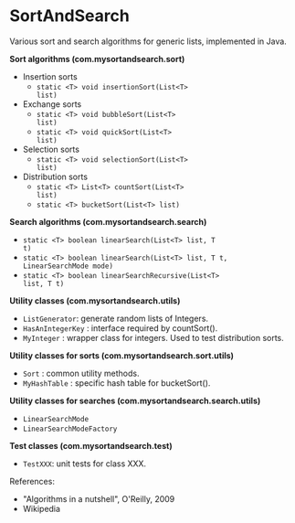 # SortAndSearch

Various sort and search algorithms for generic lists, implemented in Java.

<b>Sort algorithms (com.mysortandsearch.sort)</b>
- Insertion sorts
  * <code>static \<T> void insertionSort(List\<T> list)</code>
- Exchange sorts
  * <code>static \<T> void bubbleSort(List\<T> list)</code>
  * <code>static \<T> void quickSort(List\<T> list)</code>
- Selection sorts
  * <code>static \<T> void selectionSort(List\<T> list)</code>
- Distribution sorts
  * <code>static \<T> List\<T> countSort(List\<T> list)</code>
  * <code>static \<T> bucketSort(List\<T> list)</code>

<b>Search algorithms (com.mysortandsearch.search)</b>
- <code>static \<T> boolean linearSearch(List\<T> list, T t)</code>
- <code>static \<T> boolean linearSearch(List\<T> list, T t, LinearSearchMode mode)</code>
- <code>static \<T> boolean linearSearchRecursive(List\<T> list, T t)</code>

<b>Utility classes (com.mysortandsearch.utils)</b>
- <code>ListGenerator</code>: generate random lists of Integers.
- <code>HasAnIntegerKey</code> : interface required by countSort().
- <code>MyInteger</code> : wrapper class for integers. Used to test distribution sorts.

<b>Utility classes for sorts (com.mysortandsearch.sort.utils)</b>
- <code>Sort</code> : common utility methods.
- <code>MyHashTable</code> : specific hash table for bucketSort().

<b>Utility classes for searches (com.mysortandsearch.search.utils)</b>
- <code>LinearSearchMode</code>
- <code>LinearSearchModeFactory</code>

<b>Test classes (com.mysortandsearch.test)</b>
- <code>TestXXX</code>: unit tests for class XXX.

References: 
- "Algorithms in a nutshell", O'Reilly, 2009
- Wikipedia
